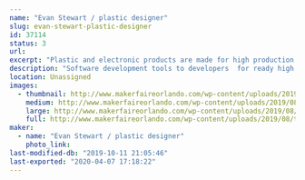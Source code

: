 ```yaml
---
name: "Evan Stewart / plastic designer"
slug: evan-stewart-plastic-designer
id: 37114
status: 3
url: 
excerpt: "Plastic and electronic products are made for high production. Samples.Electronic and plastic...talk about 3d metal modeling.and metal molds"
description: "Software development tools to developers  for ready high speed manufacturing. Altium software.Circuitmaker.Free cad 3d modeling.samples of work."
location: Unassigned
images:
  - thumbnail: http://www.makerfaireorlando.com/wp-content/uploads/2019/08/tp-product.jpg
    medium: http://www.makerfaireorlando.com/wp-content/uploads/2019/08/tp-product.jpg
    large: http://www.makerfaireorlando.com/wp-content/uploads/2019/08/tp-product.jpg
    full: http://www.makerfaireorlando.com/wp-content/uploads/2019/08/tp-product.jpg
maker:
  - name: "Evan Stewart / plastic designer"
    photo_link: 
last-modified-db: "2019-10-11 21:05:46"
last-exported: "2020-04-07 17:18:22"
---
```

